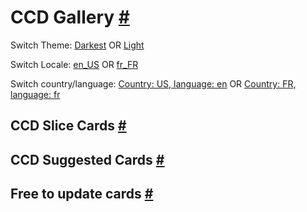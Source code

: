 <div class="gallery-content">
  <h1 id="ccd-gallery" tabindex="-1">CCD Gallery <a class="header-anchor" href="#ccd-gallery" href="#ccd-gallery" title="Permalink to this heading">#</a></h1>
  Switch Theme: <a class="theme-toggle spectrum-Link spectrum-Link--secondary" value="darkest" href="#">Darkest</a> OR <a class="theme-toggle spectrum-Link spectrum-Link--secondary" value="light" href="#">Light</a>

  Switch Locale: <a class="locale-toggle spectrum-Link spectrum-Link--secondary" value="en_US" href="?locale=en_US">en_US</a> OR <a class="locale-toggle spectrum-Link spectrum-Link--secondary" value="fr_FR" href="?locale=fr_FR">fr_FR</a>

  Switch country/language: <a class="locale-toggle spectrum-Link spectrum-Link--secondary" value="US,en" href="?country=US&language=en">Country: US, language: en</a> OR <a class="locale-toggle spectrum-Link spectrum-Link--secondary" value="FR,fr" href="?country=FR&language=fr">Country: FR, language: fr</a>

  <h2 id="ccd-slice-card" tabindex="-1">CCD Slice Cards <a class="header-anchor" href="#ccd-slice-card" title="Permalink to this heading">#</a></h2>
  <div class="three-merch-cards ccd-slice">
      <merch-card><aem-fragment fragment="0ef2a804-e788-4959-abb8-b4d96a18b0ef" preview="true"></aem-fragment></merch-card>
      <merch-card><aem-fragment fragment="c13897c7-de77-4e45-b23b-eec9fd66cad1"></aem-fragment></merch-card>  
      <merch-card><aem-fragment fragment="58c7906f-70a6-4e2b-bc29-257ff2ade513"></aem-fragment></merch-card>
      <merch-card><aem-fragment fragment="51c23f28-504f-450d-9764-0e60f1e279b2"></aem-fragment></merch-card>
      <merch-card><aem-fragment fragment="2a293069-1f9a-45ae-9840-2fa0303fe685"></aem-fragment></merch-card>
      <merch-card><aem-fragment fragment="3d26df5b-0784-4967-8149-8a9e59131084"></aem-fragment></merch-card>
    <merch-card><aem-fragment fragment="bdf40d06-5914-4f1f-aa10-77c5676fe671"></aem-fragment></merch-card>
    <merch-card><aem-fragment fragment="31205553-b453-4c9e-a2ef-7b6aa7bfdc72"></aem-fragment></merch-card>
    <merch-card><aem-fragment fragment="f3e5f2e7-df41-4300-87b9-465b3ad11abc"></aem-fragment></merch-card>
    <merch-card><aem-fragment fragment="c25b20cc-e8a3-4854-b94f-51eec7d0ec25"></aem-fragment></merch-card>
    <merch-card><aem-fragment fragment="6b3c6c4e-e19f-4d08-914f-fcfd9f77ca14"></aem-fragment></merch-card>
  </div>

  <h2 id="ccd-suggested-card" tabindex="-1">CCD Suggested Cards <a class="header-anchor" href="#ccd-suggested-card" title="Permalink to this heading">#</a></h2>
  <div class="three-merch-cards ccd-suggested">
      <merch-card><aem-fragment fragment="0a2ac7c9-1965-488e-beca-856849305313"></aem-fragment></merch-card>
      <merch-card><aem-fragment fragment="549f6981-f5c8-4512-b41c-313d60f375b2"></aem-fragment></merch-card>
      <merch-card><aem-fragment fragment="8b198434-f32d-4a77-8be0-cd6b9f7155b1"></aem-fragment></merch-card>
      <merch-card><aem-fragment fragment="cdfae8c5-4129-43bc-a283-9ce46d07e21f"></aem-fragment></merch-card>
      <merch-card><aem-fragment fragment="33c8f437-3c39-48cc-8afd-938a13af5732"></aem-fragment></merch-card>
      <merch-card><aem-fragment fragment="45783ec8-ed85-4595-a445-3f018ac4ad9d"></aem-fragment></merch-card>
      <merch-card><aem-fragment fragment="6217fb6d-e793-4235-af70-6f82401fc5de"></aem-fragment></merch-card>
      <merch-card><aem-fragment fragment="d23182d8-fc92-483d-bcfe-d1fe3d3ce737"></aem-fragment></merch-card>
</div>

  <h2 id="various-cards" tabindex="-1">Free to update cards <a class="header-anchor" href="#various-cards" title="Permalink to this heading">#</a></h2>
  <div class="flex-cards">
    <merch-card><aem-fragment fragment="42e9a6bf-3b94-4b13-a2ba-184591308096"></aem-fragment></merch-card>
    <merch-card><aem-fragment fragment="9744936c-94e4-4e78-806b-58dd63d02fd7"></aem-fragment></merch-card>
    <merch-card><aem-fragment fragment="1ccfef82-9870-428c-b9fc-35770a21ae4f"></aem-fragment></merch-card>
    <merch-card><aem-fragment fragment="018bf7f7-1e82-4b16-9dd1-039ee013e490"></aem-fragment></merch-card>
  </div>
</div>
